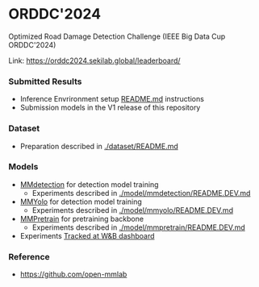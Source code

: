 # ORDDC'2024
Optimized Road Damage Detection Challenge (IEEE Big Data Cup ORDDC'2024)

Link: https://orddc2024.sekilab.global/leaderboard/

### Submitted Results
- Inference Envrironment setup [README.md](./infer/README.md) instructions
- Submission models in the V1 release of this repository

### Dataset
- Preparation described in [./dataset/README.md](./dataset/README.md)

### Models
- [MMdetection](./model/mmdetection/) for detection model training
  - Experiments described in [./model/mmdetection/README.DEV.md](./model/mmdetection/README.DEV.md)
- [MMYolo](./model/mmyolo/) for detection model training
  - Experiments described in [./model/mmyolo/README.DEV.md](./model/mmyolo/README.DEV.md)
- [MMPretrain](./model/mmpretrain/) for pretraining backbone
  - Experiments described in [./model/mmpretrain/README.DEV.md](./model/mmpretrain/README.DEV.md)
- Experiments [Tracked at W&B dashboard](https://wandb.ai/karmar/rdd-mm?nw=nwuserkarmar)


### Reference
- https://github.com/open-mmlab
